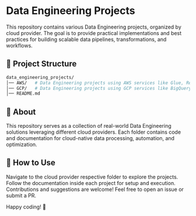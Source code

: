 # Data Engineering Projects
This repository contains various Data Engineering projects, organized by cloud provider. The goal is to provide practical implementations and best practices for building scalable data pipelines, transformations, and workflows.

## 📂 Project Structure
```graphql
data_engineering_projects/
│── AWS/   # Data Engineering projects using AWS services like Glue, Redshift, Lambda, etc.
│── GCP/   # Data Engineering projects using GCP services like BigQuery, Dataflow, Cloud Functions, etc.
│── README.md
```

## 🚀 About
This repository serves as a collection of real-world Data Engineering solutions leveraging different cloud providers. Each folder contains code and documentation for cloud-native data processing, automation, and optimization.

## 📌 How to Use
Navigate to the cloud provider respective folder to explore the projects.
Follow the documentation inside each project for setup and execution.
Contributions and suggestions are welcome! Feel free to open an issue or submit a PR.


Happy coding! 🚀